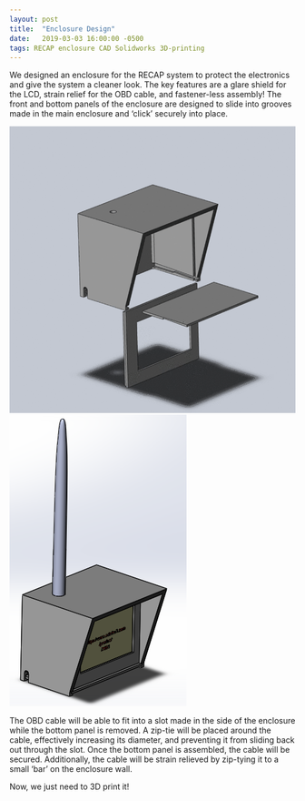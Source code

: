 ```yaml
---
layout: post
title:  "Enclosure Design"
date:   2019-03-03 16:00:00 -0500
tags: RECAP enclosure CAD Solidworks 3D-printing
---
```

We designed an enclosure for the RECAP system to protect the electronics and give the system a cleaner look. The key features are a glare shield for the LCD, strain relief for the OBD cable, and fastener-less assembly! The front and bottom panels of the enclosure are designed to slide into grooves made in the main enclosure and ‘click’ securely into place.

![Enclosure GIF](/assets/img/EnclosureGIF.gif)
![Housing](/assets/img/Housing.PNG)
<!-- <GIF showing assembly>
(https://drive.google.com/file/d/1_MldQCS4KkpGPiaIWftSRNQLhgOs9qC0/view?usp=sharing ) -->
<!-- <Picture of CAD assembly - with LCD and antenna>
(https://drive.google.com/open?id=1WacCXl0DIqNjFiY32E0qhwqITgPFs5Ve) -->

The OBD cable will be able to fit into a slot made in the side of the enclosure while the bottom panel is removed. A zip-tie will be placed around the cable, effectively increasing its diameter, and preventing it from sliding back out through the slot. Once the bottom panel is assembled, the cable will be secured. Additionally, the cable will be strain relieved by zip-tying it to a small ‘bar’ on the enclosure wall.

<!-- <Picture of inside of main enclosure, showing slot for OBD and strain relief bar> -->

Now, we just need to 3D print it!
